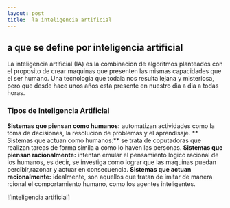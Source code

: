 ```yaml
---
layout: post
title:  la inteligencia artificial
---
```



## a que se define por inteligencia artificial
La inteligencia artificial (IA) es la combinacion de algoritmos planteados con el proposito de crear maquinas que presenten las mismas capacidades que el ser humano. Una tecnologia que todaia nos resulta lejana y misteriosa, pero que desde hace unos años esta presente en nuestro dia a dia a todas horas.

### Tipos de Inteligencia Artificial
**Sistemas que piensan como humanos:** automatizan actividades como la toma de decisiones, la resolucion de problemas y  el aprendisaje.
** Sistemas que actuan como humanos:**  se  trata de coputadoras que realizan tareas de forma simila a como lo haven las personas.
**Sistemas que piensan racionalmente:** intentan emular el pensamiento logico racional de los humanos, es decir, se investiga como lograr que las maquinas puedan percibir,razonar y actuar en consecuencia.
**Sistemas que actuan racionalmente:** idealmente, son aquellos que tratan de imitar de manera rcional el comportamiento humano, como los agentes inteligentes.

![inteligencia artificial]

